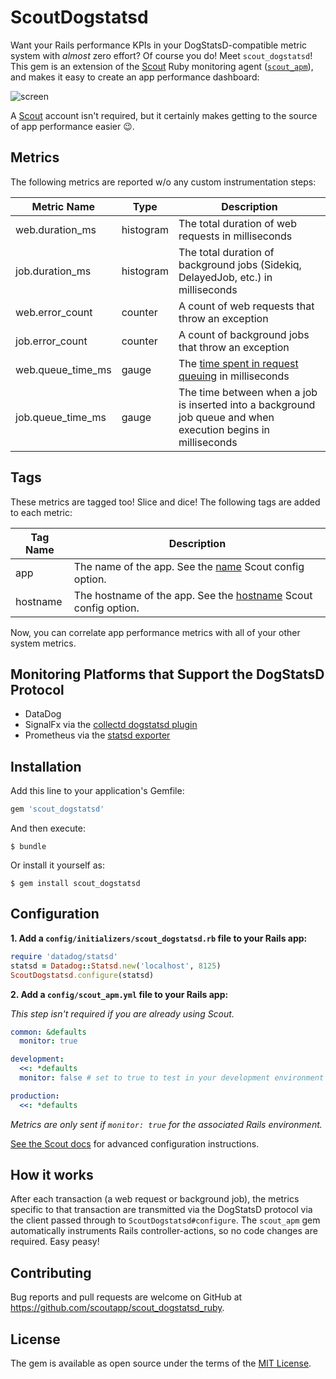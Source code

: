 # ScoutDogstatsd

Want your Rails performance KPIs in your DogStatsD-compatible metric system with _almost_ zero effort? Of course you do! Meet `scout_dogstatsd`! This gem is an extension of the [Scout](https://scoutapp.com) Ruby monitoring agent ([`scout_apm`](https://github.com/scoutapp/scout_apm_ruby)), and makes it easy to create an app performance dashboard:

![screen](https://s3-us-west-1.amazonaws.com/scout-blog/scout_dogstatsd/datadog_screen.png)

A [Scout](https://scoutapp.com) account isn't required, but it certainly makes getting to the source of app performance easier 😉.

## Metrics 

The following metrics are reported w/o any custom instrumentation steps:

| Metric Name | Type | Description |
| - | - | - |
web.duration_ms | histogram | The total duration of web requests in milliseconds
job.duration_ms | histogram | The total duration of background jobs (Sidekiq, DelayedJob, etc.) in milliseconds
web.error_count | counter | A count of web requests that throw an exception
job.error_count | counter | A count of background jobs that throw an exception
web.queue_time_ms | gauge | The [time spent in request queuing](http://help.apm.scoutapp.com/#request-queuing) in milliseconds
job.queue_time_ms | gauge | The time between when a job is inserted into a background job queue and when execution begins in milliseconds

## Tags

These metrics are tagged too! Slice and dice! The following tags are added to each metric:

| Tag Name | Description |
| - | - |
app | The name of the app. See the [name](http://help.apm.scoutapp.com/#name) Scout config option.
hostname | The hostname of the app. See the [hostname](http://help.apm.scoutapp.com/#hostname) Scout config option.

Now, you can correlate app performance metrics with all of your other system metrics.

## Monitoring Platforms that Support the DogStatsD Protocol

* DataDog
* SignalFx via the [collectd dogstatsd plugin](https://github.com/signalfx/signalfx-collectd-plugin/blob/master/src/dogstatsd.py)
* Prometheus via the [statsd exporter](https://github.com/prometheus/statsd_exporter)

## Installation

Add this line to your application's Gemfile:

```ruby
gem 'scout_dogstatsd'
```

And then execute:

    $ bundle

Or install it yourself as:

    $ gem install scout_dogstatsd

## Configuration

__1. Add a `config/initializers/scout_dogstatsd.rb` file to your Rails app:__

```ruby
require 'datadog/statsd'
statsd = Datadog::Statsd.new('localhost', 8125)
ScoutDogstatsd.configure(statsd)
```

__2. Add a `config/scout_apm.yml` file to your Rails app:__

_This step isn't required if you are already using Scout._

```yaml
common: &defaults
  monitor: true

development:
  <<: *defaults
  monitor: false # set to true to test in your development environment

production:
  <<: *defaults
```

_Metrics are only sent if `monitor: true` for the associated Rails environment._

[See the Scout docs](http://help.apm.scoutapp.com/#ruby-agent) for advanced configuration instructions.

## How it works

After each transaction (a web request or background job), the metrics specific to that transaction are transmitted via the DogStatsD protocol via the client passed through to `ScoutDogstatsd#configure`. The `scout_apm` gem automatically instruments Rails controller-actions, so no code changes are required. Easy peasy!

## Contributing

Bug reports and pull requests are welcome on GitHub at https://github.com/scoutapp/scout_dogstatsd_ruby.


## License

The gem is available as open source under the terms of the [MIT License](http://opensource.org/licenses/MIT).

